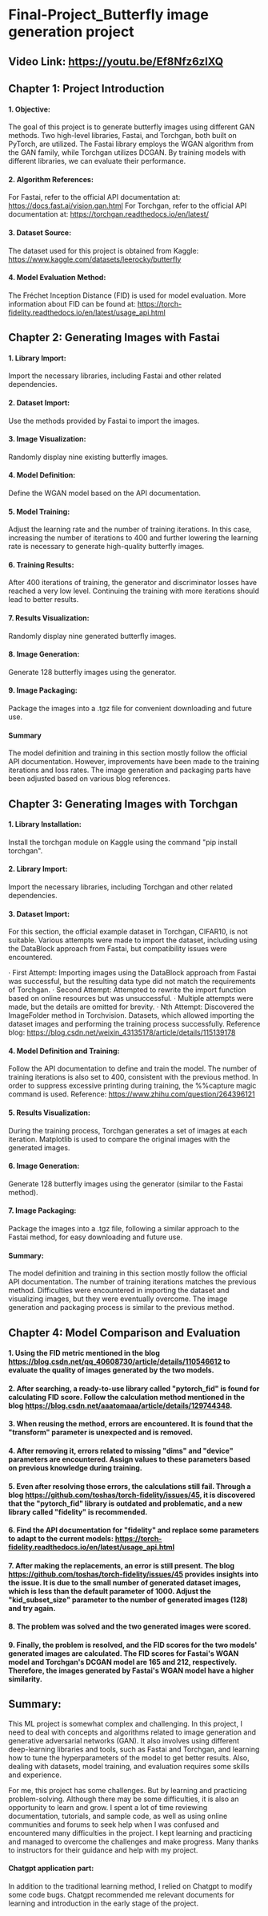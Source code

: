 # Final-Project_Butterfly image generation project

## Video Link: https://youtu.be/Ef8Nfz6zlXQ

## Chapter 1: Project Introduction

#### 1. Objective:
The goal of this project is to generate butterfly images using different GAN methods. Two high-level libraries, Fastai, and Torchgan, both built on PyTorch, are utilized. The Fastai library employs the WGAN algorithm from the GAN family, while Torchgan utilizes DCGAN. By training models with different libraries, we can evaluate their performance.

#### 2. Algorithm References:

For Fastai, refer to the official API documentation at: https://docs.fast.ai/vision.gan.html
For Torchgan, refer to the official API documentation at: https://torchgan.readthedocs.io/en/latest/

#### 3. Dataset Source:
The dataset used for this project is obtained from Kaggle: https://www.kaggle.com/datasets/leerocky/butterfly

#### 4. Model Evaluation Method:
The Fréchet Inception Distance (FID) is used for model evaluation. More information about FID can be found at: https://torch-fidelity.readthedocs.io/en/latest/usage_api.html

## Chapter 2: Generating Images with Fastai

#### 1. Library Import:
Import the necessary libraries, including Fastai and other related dependencies.

#### 2. Dataset Import:
Use the methods provided by Fastai to import the images.

#### 3. Image Visualization:
Randomly display nine existing butterfly images.

#### 4. Model Definition:
Define the WGAN model based on the API documentation.

#### 5. Model Training:
Adjust the learning rate and the number of training iterations. In this case, increasing the number of iterations to 400 and further lowering the learning rate is necessary to generate high-quality butterfly images.

#### 6. Training Results:
After 400 iterations of training, the generator and discriminator losses have reached a very low level. Continuing the training with more iterations should lead to better results.

#### 7. Results Visualization:
Randomly display nine generated butterfly images.

#### 8. Image Generation:
Generate 128 butterfly images using the generator.

#### 9. Image Packaging:
Package the images into a .tgz file for convenient downloading and future use.

#### Summary
The model definition and training in this section mostly follow the official API documentation. However, improvements have been made to the training iterations and loss rates. The image generation and packaging parts have been adjusted based on various blog references.

## Chapter 3: Generating Images with Torchgan

#### 1. Library Installation:
Install the torchgan module on Kaggle using the command "pip install torchgan".

#### 2. Library Import:
Import the necessary libraries, including Torchgan and other related dependencies.

#### 3. Dataset Import:
For this section, the official example dataset in Torchgan, CIFAR10, is not suitable. Various attempts were made to import the dataset, including using the DataBlock approach from Fastai, but compatibility issues were encountered.

· First Attempt: Importing images using the DataBlock approach from Fastai was successful, but the resulting data type did not match the requirements of Torchgan.
· Second Attempt: Attempted to rewrite the import function based on online resources but was unsuccessful.
· Multiple attempts were made, but the details are omitted for brevity.
· Nth Attempt: Discovered the ImageFolder method in Torchvision. Datasets, which allowed importing the dataset images and performing the training process successfully. Reference blog: https://blog.csdn.net/weixin_43135178/article/details/115139178

#### 4. Model Definition and Training:
Follow the API documentation to define and train the model. The number of training iterations is also set to 400, consistent with the previous method. In order to suppress excessive printing during training, the %%capture magic command is used. Reference: https://www.zhihu.com/question/264396121

#### 5. Results Visualization:
During the training process, Torchgan generates a set of images at each iteration. Matplotlib is used to compare the original images with the generated images.

#### 6. Image Generation:
Generate 128 butterfly images using the generator (similar to the Fastai method).

#### 7. Image Packaging:
Package the images into a .tgz file, following a similar approach to the Fastai method, for easy downloading and future use.

#### Summary:
The model definition and training in this section mostly follow the official API documentation. The number of training iterations matches the previous method. Difficulties were encountered in importing the dataset and visualizing images, but they were eventually overcome. The image generation and packaging process is similar to the previous method.

## Chapter 4: Model Comparison and Evaluation

#### 1. Using the FID metric mentioned in the blog https://blog.csdn.net/qq_40608730/article/details/110546612 to evaluate the quality of images generated by the two models.

#### 2. After searching, a ready-to-use library called "pytorch_fid" is found for calculating FID score. Follow the calculation method mentioned in the blog https://blog.csdn.net/aaatomaaa/article/details/129744348.

#### 3. When reusing the method, errors are encountered. It is found that the "transform" parameter is unexpected and is removed.

#### 4. After removing it, errors related to missing "dims" and "device" parameters are encountered. Assign values to these parameters based on previous knowledge during training.

#### 5. Even after resolving those errors, the calculations still fail. Through a blog https://github.com/toshas/torch-fidelity/issues/45, it is discovered that the "pytorch_fid" library is outdated and problematic, and a new library called "fidelity" is recommended.

#### 6. Find the API documentation for "fidelity" and replace some parameters to adapt to the current models: https://torch-fidelity.readthedocs.io/en/latest/usage_api.html

#### 7. After making the replacements, an error is still present. The blog https://github.com/toshas/torch-fidelity/issues/45 provides insights into the issue. It is due to the small number of generated dataset images, which is less than the default parameter of 1000. Adjust the "kid_subset_size" parameter to the number of generated images (128) and try again.

#### 8. The problem was solved and the two generated images were scored.

#### 9. Finally, the problem is resolved, and the FID scores for the two models' generated images are calculated. The FID scores for Fastai's WGAN model and Torchgan's DCGAN model are 165 and 212, respectively. Therefore, the images generated by Fastai's WGAN model have a higher similarity.


## Summary:
This ML project is somewhat complex and challenging. In this project, I need to deal with concepts and algorithms related to image generation and generative adversarial networks (GAN). It also involves using different deep-learning libraries and tools, such as Fastai and Torchgan, and learning how to tune the hyperparameters of the model to get better results. Also, dealing with datasets, model training, and evaluation requires some skills and experience.

For me, this project has some challenges. But by learning and practicing problem-solving. Although there may be some difficulties, it is also an opportunity to learn and grow. I spent a lot of time reviewing documentation, tutorials, and sample code, as well as using online communities and forums to seek help when I was confused and encountered many difficulties in the project. I kept learning and practicing and managed to overcome the challenges and make progress. Many thanks to instructors for their guidance and help with my project.

#### Chatgpt application part: 
In addition to the traditional learning method, I relied on Chatgpt to modify some code bugs. Chatgpt recommended me relevant documents for learning and introduction in the early stage of the project.
